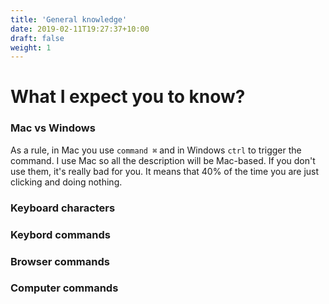 ```yaml
---
title: 'General knowledge'
date: 2019-02-11T19:27:37+10:00
draft: false
weight: 1
---
```


# What I expect you to know?

### Mac vs Windows

As a rule, in Mac you use `command ⌘` and in Windows `ctrl` to trigger the command. I use Mac so all the description will be Mac-based. If you don't use them, it's really bad for you. It means that 40% of the time you are just clicking and doing nothing.

### Keyboard characters

### Keybord commands

### Browser commands

### Computer commands